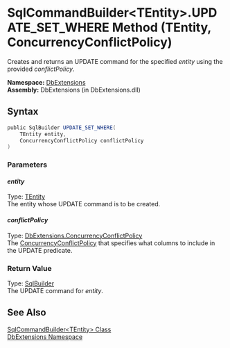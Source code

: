 SqlCommandBuilder&lt;TEntity>.UPDATE_SET_WHERE Method (TEntity, ConcurrencyConflictPolicy)
==========================================================================================
Creates and returns an UPDATE command for the specified *entity* using the provided *conflictPolicy*.

**Namespace:** [DbExtensions][1]  
**Assembly:** DbExtensions (in DbExtensions.dll)

Syntax
------

```csharp
public SqlBuilder UPDATE_SET_WHERE(
	TEntity entity,
	ConcurrencyConflictPolicy conflictPolicy
)
```

### Parameters

#### *entity*
Type: [TEntity][2]  
The entity whose UPDATE command is to be created.

#### *conflictPolicy*
Type: [DbExtensions.ConcurrencyConflictPolicy][3]  
The [ConcurrencyConflictPolicy][3] that specifies what columns to include in the UPDATE predicate.

### Return Value
Type: [SqlBuilder][4]  
The UPDATE command for *entity*.

See Also
--------
[SqlCommandBuilder&lt;TEntity> Class][2]  
[DbExtensions Namespace][1]  

[1]: ../README.md
[2]: README.md
[3]: ../ConcurrencyConflictPolicy/README.md
[4]: ../SqlBuilder/README.md